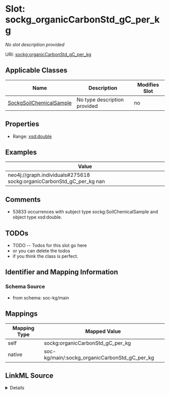 

# Slot: sockg_organicCarbonStd_gC_per_kg


_No slot description provided_





URI: [sockg:organicCarbonStd_gC_per_kg](http://www.semanticweb.org/sockg/ontologies/2024/0/soil-carbon-ontology/organicCarbonStd_gC_per_kg)



<!-- no inheritance hierarchy -->





## Applicable Classes

| Name | Description | Modifies Slot |
| --- | --- | --- |
| [SockgSoilChemicalSample](../classes/SockgSoilChemicalSample.md) | No type description provided |  no  |







## Properties

* Range: [xsd:double](http://www.w3.org/2001/XMLSchema#double)






## Examples

| Value |
| --- |
| neo4j://graph.individuals#275618 sockg:organicCarbonStd_gC_per_kg nan |

## Comments

* 53833 occurrences with subject type sockg:SoilChemicalSample and object type xsd:double.

## TODOs

* TODO -- Todos for this slot go here
* or you can delete the todos
* if you think the class is perfect.

## Identifier and Mapping Information







### Schema Source


* from schema: soc-kg/main




## Mappings

| Mapping Type | Mapped Value |
| ---  | ---  |
| self | sockg:organicCarbonStd_gC_per_kg |
| native | soc-kg/main/:sockg_organicCarbonStd_gC_per_kg |




## LinkML Source

<details>
```yaml
name: sockg_organicCarbonStd_gC_per_kg
description: No slot description provided
todos:
- TODO -- Todos for this slot go here
- or you can delete the todos
- if you think the class is perfect.
comments:
- 53833 occurrences with subject type sockg:SoilChemicalSample and object type xsd:double.
examples:
- value: neo4j://graph.individuals#275618 sockg:organicCarbonStd_gC_per_kg nan
from_schema: soc-kg/main
rank: 1000
slot_uri: sockg:organicCarbonStd_gC_per_kg
alias: sockg_organicCarbonStd_gC_per_kg
domain_of:
- sockg_SoilChemicalSample
range: double

```
</details>